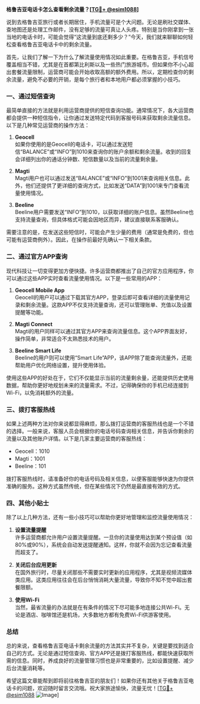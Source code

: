 **格鲁吉亚电话卡怎么查看剩余流量？[[TG💪+ @esim1088](https://t.me/s/esim1088)]**

说到去格鲁吉亚旅行或者长期居住，手机流量可是个大问题。无论是刷社交媒体、查地图还是处理工作邮件，没有足够的流量可真让人头疼。特别是当你刚拿到一张当地的电话卡时，可能会觉得“这流量到底还剩多少？”今天，我们就来聊聊如何轻松查看格鲁吉亚电话卡中的剩余流量。

首先，让我们了解一下为什么了解流量使用情况如此重要。在格鲁吉亚，手机信号覆盖相当不错，尤其是在首都第比利斯以及一些热门旅游城市。但如果你不小心超出套餐流量限制，运营商可能会开始收取高额的额外费用。所以，定期检查你的剩余流量，避免不必要的开销，是每个旅行者和本地用户都必须掌握的小技巧。

### **一、通过短信查询**

最简单直接的方法就是利用运营商提供的短信查询功能。通常情况下，各大运营商都会提供一种短信指令，让你通过发送特定代码到客服号码来获取剩余流量信息。以下是几种常见运营商的操作方法：

1. **Geocell**  
   如果你使用的是Geocell的电话卡，可以通过发送短信“BALANCE”或“INFO”到1010来查询你的账户余额和剩余流量。收到的回复会详细列出你的通话分钟数、短信数量以及当前的流量剩余量。

2. **Magti**  
   Magti用户也可以通过发送“BALANCE”或“INFO”到1001来查询相关信息。此外，他们还提供了更详细的查询方式，比如发送“DATA”到1001来专门查看流量使用情况。

3. **Beeline**  
   Beeline用户需要发送“INFO”到1010，以获取详细的账户信息。虽然Beeline也支持流量查询，但具体格式可能会因地区而异，建议直接联系客服确认。

需要注意的是，在发送这些短信时，可能会产生少量的费用（通常是免费的，但也可能有运营商例外）。因此，在操作前最好先确认一下相关条款。

### **二、通过官方APP查询**

现代科技让一切变得更加方便快捷。许多运营商都推出了自己的官方应用程序，你可以通过这些APP实时查看流量使用情况。以下是一些常用的APP：

1. **Geocell Mobile App**  
   Geocell的用户可以通过下载其官方APP，登录后即可查看详细的流量使用记录和剩余流量。这款APP不仅支持流量查询，还可以管理账单、充值以及设置提醒等功能。

2. **Magti Connect**  
   Magti的用户同样可以通过其官方APP来查询流量信息。这个APP界面友好，操作简单，非常适合不太熟悉技术的用户。

3. **Beeline Smart Life**  
   Beeline的用户则可以使用“Smart Life”APP，该APP除了能查询流量外，还能帮助用户优化网络设置，提升使用体验。

使用这些APP的好处在于，它们不仅能显示当前的流量剩余量，还能提供历史使用数据，帮助你更好地规划未来的流量需求。不过，记得确保你的手机已经连接到Wi-Fi，以免消耗额外的流量。

### **三、拨打客服热线**

如果上述两种方法对你来说都显得麻烦，那么拨打运营商的客服热线也是一个不错的选择。一般来说，客服人员会根据你的电话号码查询相关信息，并告诉你剩余的流量以及其他账户详情。以下是几家主要运营商的客服热线：

- Geocell：1010  
- Magti：1001  
- Beeline：101  

拨打客服热线时，请准备好你的电话号码及相关信息，以便客服能够快速为你提供准确的服务。这种方式虽然传统，但在某些情况下仍然是最直接有效的方式。

### **四、其他小贴士**

除了以上几种方法，还有一些小技巧可以帮助你更好地管理和监控流量使用情况：

1. **设置流量提醒**  
   许多运营商都允许用户设置流量提醒。一旦你的流量使用达到某个预设值（如80%或90%），系统会自动发送提醒通知。这样，你就不会因为忘记查看流量而超支了。

2. **关闭后台应用更新**  
   在国外旅行时，尽量关闭那些不需要实时更新的应用程序，尤其是视频流媒体类应用。这类应用往往会在后台悄悄消耗大量流量，导致你不知不觉中超出套餐限额。

3. **使用Wi-Fi**  
   当然，最省流量的办法就是在有条件的情况下尽可能多地连接公共Wi-Fi。无论是酒店、咖啡馆还是机场，大多数地方都有免费Wi-Fi供游客使用。

### **总结**

总的来说，查看格鲁吉亚电话卡剩余流量的方法其实并不复杂，关键是要找到适合自己的方式。无论是通过短信查询、官方APP还是拨打客服热线，都能快速获取所需的信息。同时，养成良好的流量管理习惯也是非常重要的，比如设置提醒、减少后台流量消耗等。

希望这篇文章能帮到即将前往格鲁吉亚的朋友们！如果你还有其他关于格鲁吉亚电话卡的问题，欢迎随时留言交流哦。祝大家旅途愉快，流量无忧！[[TG💪+ @esim1088](https://t.me/s/esim1088) ![Image](https://i.postimg.cc/4NQfJmqS/Snipaste-2025-05-13-00-14-12.png)]